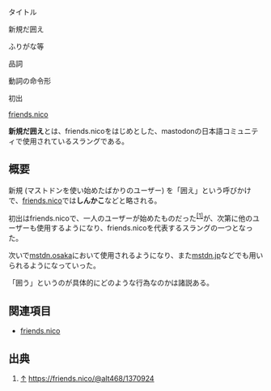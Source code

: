 <div>

タイトル

</div>

新規だ囲え

ふりがな等

品詞

動詞の命令形

初出

[friends.nico](/Friends.nico "Friends.nico")

  
**新規だ囲え**とは、friends.nicoをはじめとした、mastodonの日本語コミュニティで使用されているスラングである。

## 概要

新規 (マストドンを使い始めたばかりのユーザー) を「囲え」という呼びかけで、[friends.nico](/Friends.nico "Friends.nico")では**しんかこ**などと略される。

初出はfriends.nicoで、一人のユーザーが始めたものだった<sup>[\[1\]](#cite_note-1)</sup>が、次第に他のユーザーも使用するようになり、friends.nicoを代表するスラングの一つとなった。

次いで[mstdn.osaka](/Mstdn.osaka "Mstdn.osaka")において使用されるようになり、また[mstdn.jp](/Mstdn.jp "Mstdn.jp")などでも用いられるようになっていった。

「囲う」というのが具体的にどのような行為なのかは諸説ある。

## 関連項目

-   [friends.nico](/Friends.nico "Friends.nico")

## 出典

<div>

1.  <span id="cite_note-1">[↑](#cite_ref-1) <a href="https://friends.nico/@alt468/1370924" rel="nofollow">https://friends.nico/@alt468/1370924</a></span>

</div>
